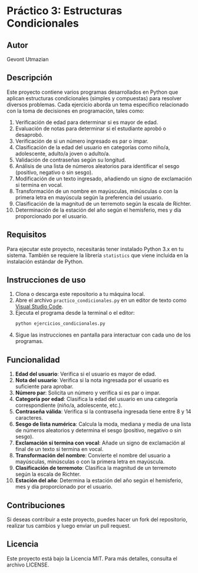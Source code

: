 # Práctico 3: Estructuras Condicionales

## Autor
Gevont Utmazian

## Descripción
Este proyecto contiene varios programas desarrollados en Python que aplican estructuras condicionales (simples y compuestas) para resolver diversos problemas. Cada ejercicio aborda un tema específico relacionado con la toma de decisiones en programación, tales como:

1. Verificación de edad para determinar si es mayor de edad.
2. Evaluación de notas para determinar si el estudiante aprobó o desaprobó.
3. Verificación de si un número ingresado es par o impar.
4. Clasificación de la edad del usuario en categorías como niño/a, adolescente, adulto/a joven o adulto/a.
5. Validación de contraseñas según su longitud.
6. Análisis de una lista de números aleatorios para identificar el sesgo (positivo, negativo o sin sesgo).
7. Modificación de un texto ingresado, añadiendo un signo de exclamación si termina en vocal.
8. Transformación de un nombre en mayúsculas, minúsculas o con la primera letra en mayúscula según la preferencia del usuario.
9. Clasificación de la magnitud de un terremoto según la escala de Richter.
10. Determinación de la estación del año según el hemisferio, mes y día proporcionado por el usuario.

## Requisitos

Para ejecutar este proyecto, necesitarás tener instalado Python 3.x en tu sistema. También se requiere la librería `statistics` que viene incluida en la instalación estándar de Python.

## Instrucciones de uso

1. Clona o descarga este repositorio a tu máquina local.
2. Abre el archivo `practico_condicionales.py` en un editor de texto como [Visual Studio Code](https://code.visualstudio.com/).
3. Ejecuta el programa desde la terminal o el editor:
    ```bash
    python ejercicios_condicionales.py
    ```
4. Sigue las instrucciones en pantalla para interactuar con cada uno de los programas.

## Funcionalidad

1. **Edad del usuario**: Verifica si el usuario es mayor de edad.
2. **Nota del usuario**: Verifica si la nota ingresada por el usuario es suficiente para aprobar.
3. **Número par**: Solicita un número y verifica si es par o impar.
4. **Categoría por edad**: Clasifica la edad del usuario en una categoría correspondiente (niño/a, adolescente, etc.).
5. **Contraseña válida**: Verifica si la contraseña ingresada tiene entre 8 y 14 caracteres.
6. **Sesgo de lista numérica**: Calcula la moda, mediana y media de una lista de números aleatorios y determina el sesgo (positivo, negativo o sin sesgo).
7. **Exclamación si termina con vocal**: Añade un signo de exclamación al final de un texto si termina en vocal.
8. **Transformación del nombre**: Convierte el nombre del usuario a mayúsculas, minúsculas o con la primera letra en mayúscula.
9. **Clasificación de terremoto**: Clasifica la magnitud de un terremoto según la escala de Richter.
10. **Estación del año**: Determina la estación del año según el hemisferio, mes y día proporcionado por el usuario.

## Contribuciones

Si deseas contribuir a este proyecto, puedes hacer un fork del repositorio, realizar tus cambios y luego enviar un pull request.

## Licencia

Este proyecto está bajo la Licencia MIT. Para más detalles, consulta el archivo LICENSE.

